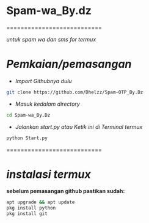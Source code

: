 # Spam-wa_By.dz
===========================

*untuk spam wa dan sms for termux*
# *Pemkaian/pemasangan*
- *Import Githubnya dulu*
```bash
git clone https://github.com/Dhelzz/Spam-OTP_By.Dz
```
- *Masuk kedalam directory*
```sh
cd Spam-wa_By.Dz
```
- *Jalankan start.py atau Ketik ini di Terminal termux*
```bash
python Start.py
```
===========================
# *instalasi termux*
**sebelum pemasangan github pastikan sudah:**
```sh
apt upgrade && apt update
pkg install python
pkg install git
```
